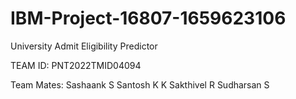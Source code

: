 # IBM-Project-16807-1659623106
University Admit Eligibility Predictor

TEAM ID: PNT2022TMID04094

Team Mates: Sashaank S
            Santosh K K
            Sakthivel R
            Sudharsan S
